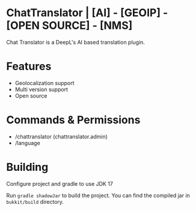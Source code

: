 # ChatTranslator | [AI] - [GEOIP] - [OPEN SOURCE] - [NMS]

Chat Translator is a DeepL's AI based translation plugin.

# Features
- Geolocalization support
- Multi version support
- Open source

# Commands & Permissions
- /chattranslator (chattranslator.admin)
- /language

# Building
Configure project and gradle to use JDK 17

Run `gradle shadowJar` to build the project. You can find the compiled jar in `bukkit/build` directory.

